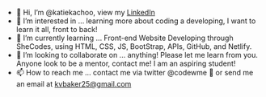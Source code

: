 - 👋 Hi, I’m @katiekachoo, view my [LinkedIn](https://www.linkedin.com/in/katie-baker-4177a588/)
- 👀 I’m interested in ... learning more about coding a developing, I want to learn it all, front to back! 
- 🌱 I’m currently learning ... Front-end Website Developing through SheCodes, using HTML, CSS, JS, BootStrap, APIs, GitHub, and Netlify.
- 💞️ I’m looking to collaborate on ... anything! Please let me learn from you. Anyone look to be a mentor, contact me! I am an aspiring student!
- 📫 How to reach me ... contact me via twitter @codewme 🔎 or send me an email at kvbaker25@gmail.com

<!---
katiekachoo/katiekachoo is a ✨ special ✨ repository because its `README.md` (this file) appears on your GitHub profile.
You can click the Preview link to take a look at your changes.
--->
